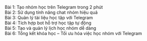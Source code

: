 Bài 1: Tạo nhóm học trên Telegram trong 2 phút  
Bài 2: Sử dụng tính năng chat nhóm hiệu quả  
Bài 3: Quản lý tài liệu học tập với Telegram  
Bài 4: Tích hợp bot hỗ trợ học tập tự động  
Bài 5: Tạo và quản lý lịch học nhóm dễ dàng  
Bài 6: Tổng kết khóa học – Tối ưu hóa việc học nhóm với Telegram